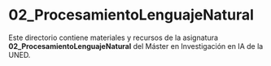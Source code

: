﻿# 02_ProcesamientoLenguajeNatural

Este directorio contiene materiales y recursos de la asignatura **02_ProcesamientoLenguajeNatural** del Máster en Investigación en IA de la UNED.

